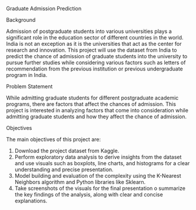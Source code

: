 Graduate Admission Prediction

Background

Admission of postgraduate students into various universities plays a significant role in the education sector of different countries in the world. India is not an exception as it is the universities that act as the center for research and innovation. This project will use the dataset from India to predict the chance of admission of graduate students into the university to pursue further studies while considering various factors such as letters of recommendation from the previous institution or previous undergraduate program in India.

Problem Statement

While admitting graduate students for different postgraduate academic programs, there are factors that affect the chances of admission. This project is interested in analyzing factors that come into consideration while admitting graduate students and how they affect the chance of admission.

Objectives

The main objectives of this project are:
1. Download the project dataset from Kaggle.
2. Perform exploratory data analysis to derive insights from the dataset and use visuals such as boxplots, line charts, and histograms for a clear understanding and precise presentation.
3. Model building and evaluation of the complexity using the K-Nearest Neighbors algorithm and Python libraries like Sklearn.
4. Take screenshots of the visuals for the final presentation  o summarize the key findings of the analysis, along with clear and concise explanations.
